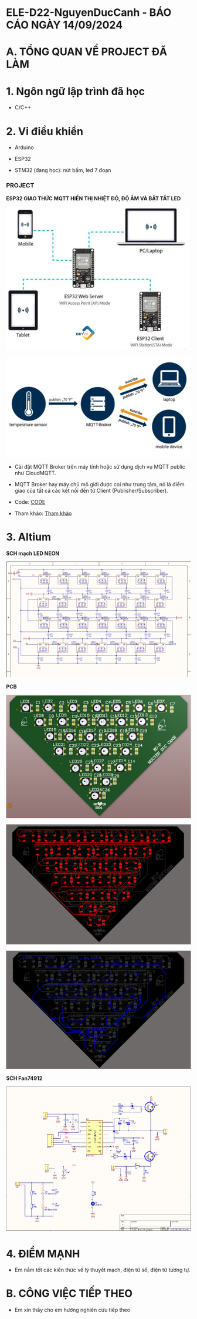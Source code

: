 # ELE-D22-NguyenDucCanh - BÁO CÁO NGÀY 14/09/2024

# A. TỔNG QUAN VỀ PROJECT ĐÃ LÀM

# 1. Ngôn ngữ lập trình đã học

- C/C++

# 2. Vi điều khiển

- Arduino 

- ESP32

- STM32 (đang học): nút bấm, led 7 đoạn

### PROJECT

**ESP32 GIAO THỨC MQTT HIỂN THỊ NHIỆT ĐỘ, ĐỘ ẨM VÀ BẬT TẮT LED**

![alt](Anh5.png)

![alt](Anh6.png)

- Cài đặt MQTT Broker trên máy tính hoặc sử dụng dịch vụ MQTT public như CloudMQTT.

- MQTT Broker hay máy chủ mô giới được coi như trung tâm, nó là điểm giao của tất cả các kết nối đến từ Client (Publisher/Subscriber).

- Code: [CODE](https://github.com/nguyencanh178/Laboratory/tree/main/code)

- Tham khảo: [Tham khảo](https://www.emqx.com/en/blog/esp32-connects-to-the-free-public-mqtt-broker)

# 3. Altium

**SCH mạch LED NEON**

![alt](anh1.png)

**PCB**

![alt](Anh2.png)

![alt](Anh4.png)

![alt](Anh7.png)

**SCH Fan74912**

![alt](Anh3.png)

# 4. ĐIỂM MẠNH

- Em nắm tốt các kiến thức về lý thuyết mạch, điện tử số, điện tử tương tự.

# B. CÔNG VIỆC TIẾP THEO

- Em xin thầy cho em hướng nghiên cứu tiếp theo




